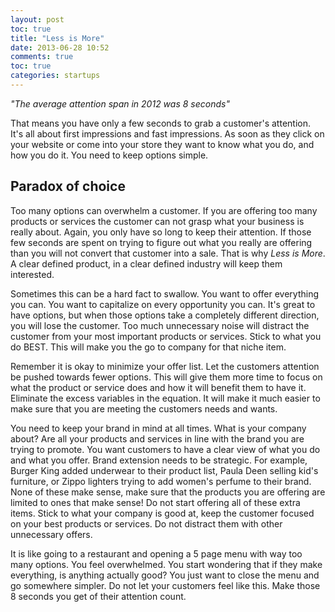 ```yaml
---
layout: post
toc: true
title: "Less is More"
date: 2013-06-28 10:52
comments: true
toc: true
categories: startups
---
```


*"The average attention span in 2012 was 8 seconds"*

That means you have only a few seconds to grab a customer's attention. It's all about first impressions and fast impressions. As soon as they click on your website or come into your store they want to know what you do, and how you do it. You need to keep options simple.

## Paradox of choice

Too many options can overwhelm a customer. If you are offering  too many products or services the customer can not grasp what your business is really about. Again, you only have so long to keep their attention. If those few seconds are spent on trying to figure out what you really are offering than you will not convert that customer into a sale. That is why *Less is More*. A clear defined product, in a clear defined industry will keep them interested.

Sometimes this can be a hard fact to swallow. You want to offer everything you can. You want to capitalize on every opportunity you can. It's great to have options, but when those options take a completely different direction, you will lose the customer. Too much unnecessary noise will distract the customer from your most important products or services. Stick to what you do BEST. This will make you the go to company for that niche item.

Remember it is okay to minimize your offer list. Let the customers attention be pushed towards fewer options. This will give them more time to focus on what the product or service does and how it will benefit them to have it. Eliminate the excess variables in the equation. It will make it much easier to make sure that you are meeting the customers needs and wants.

You need to keep your brand in mind at all times. What is your company about? Are all your products and services in line with the brand you are trying to promote. You want customers to have a clear view of what you do and what you offer. Brand extension needs to be strategic. For example, Burger King added underwear to their product list, Paula Deen selling kid's furniture, or Zippo lighters trying to add women's perfume to their brand. None of these make sense, make sure that the products you are offering are limited to ones that make sense! Do not start offering all of these extra items. Stick to what your company is good at, keep the customer focused on your best products or services. Do not distract them with other unnecessary offers.

It is like going to a restaurant and opening a 5 page menu with way too many options. You feel overwhelmed. You start wondering that if they make everything, is anything actually good? You just want to close the menu and go somewhere simpler. Do not let your customers feel like this. Make those 8 seconds you get of their attention count.